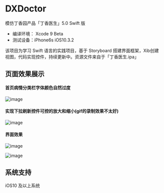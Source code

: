 # DXDoctor
模仿丁香园产品「丁香医生」5.0 Swift 版

- 编译环境： Xcode 9 Beta
- 测试设备：iPhone6s iOS10.3.2

该项目为学习 Swift 语言的实践项目，基于 Storyboard 搭建界面框架，Xib创建视图，代码实现控件，持续更新中。资源文件来自于「丁香医生.ipa」

## 页面效果展示

#### 首页病情分类栏字体颜色自然过度
 
![image](https://github.com/iostalks/DXDoctor/blob/master/ImageSource/2016-05-17_move.gif)



#### 实现下拉刷新控件可控的放大和缩小(gif的录制效果不太好)
 
![image](https://github.com/iostalks/DXDoctor/blob/master/ImageSource/2016-05-17_pullDown.gif)



#### 界面效果

![image](https://github.com/iostalks/DXDoctor/blob/master/ImageSource/searchPage.png)


![image](https://github.com/iostalks/DXDoctor/blob/master/ImageSource/MessagePage.png)


## 系统支持
iOS10 及以上系统

